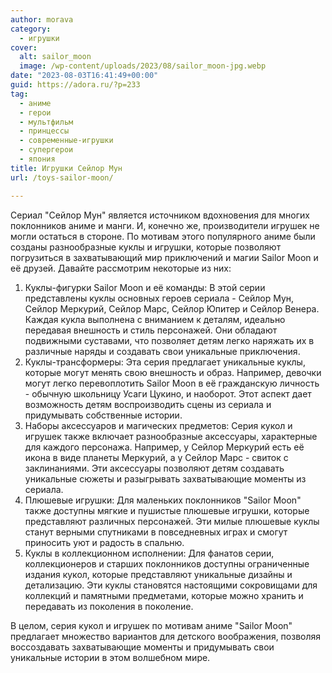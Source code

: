 ```yaml
---
author: morava
category:
  - игрушки
cover:
  alt: sailor_moon
  image: /wp-content/uploads/2023/08/sailor_moon-jpg.webp
date: "2023-08-03T16:41:49+00:00"
guid: https://adora.ru/?p=233
tag:
  - аниме
  - герои
  - мультфильм
  - принцессы
  - современные-игрушки
  - супергерои
  - япония
title: Игрушки Сейлор Мун
url: /toys-sailor-moon/

---
```

Сериал "Сейлор Мун" является источником вдохновения для многих поклонников аниме и манги. И, конечно же, производители игрушек не могли остаться в стороне. По мотивам этого популярного аниме были созданы разнообразные куклы и игрушки, которые позволяют погрузиться в захватывающий мир приключений и магии Sailor Moon и её друзей. Давайте рассмотрим некоторые из них:

1. Куклы-фигурки Sailor Moon и её команды: В этой серии представлены куклы основных героев сериала - Сейлор Мун, Сейлор Меркурий, Сейлор Марс, Сейлор Юпитер и Сейлор Венера. Каждая кукла выполнена с вниманием к деталям, идеально передавая внешность и стиль персонажей. Они обладают подвижными суставами, что позволяет детям легко наряжать их в различные наряды и создавать свои уникальные приключения.
1. Куклы-трансформеры: Эта серия предлагает уникальные куклы, которые могут менять свою внешность и образ. Например, девочки могут легко перевоплотить Sailor Moon в её гражданскую личность - обычную школьницу Усаги Цукино, и наоборот. Этот аспект дает возможность детям воспроизводить сцены из сериала и придумывать собственные истории.
1. Наборы аксессуаров и магических предметов: Серия кукол и игрушек также включает разнообразные аксессуары, характерные для каждого персонажа. Например, у Сейлор Меркурий есть её икона в виде планеты Меркурий, а у Сейлор Марс \- свиток с заклинаниями. Эти аксессуары позволяют детям создавать уникальные сюжеты и разыгрывать захватывающие моменты из сериала.
1. Плюшевые игрушки: Для маленьких поклонников "Sailor Moon" также доступны мягкие и пушистые плюшевые игрушки, которые представляют различных персонажей. Эти милые плюшевые куклы станут верными спутниками в повседневных играх и смогут приносить уют и радость в спальню.
1. Куклы в коллекционном исполнении: Для фанатов серии, коллекционеров и старших поклонников доступны ограниченные издания кукол, которые представляют уникальные дизайны и детализацию. Эти куклы становятся настоящими сокровищами для коллекций и памятными предметами, которые можно хранить и передавать из поколения в поколение.

В целом, серия кукол и игрушек по мотивам аниме "Sailor Moon" предлагает множество вариантов для детского воображения, позволяя воссоздавать захватывающие моменты и придумывать свои уникальные истории в этом волшебном мире.
